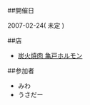 ##開催日

2007-02-24( 未定 )

##店

* [炭火焼肉 亀戸ホルモン](http://gourmet.yahoo.co.jp/0000791106/M0013018399/)

##参加者

* みわ
* うさだー
